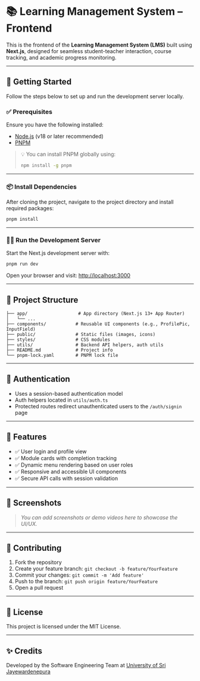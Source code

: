 # 📚 Learning Management System – Frontend

This is the frontend of the **Learning Management System (LMS)** built using **Next.js**, designed for seamless student-teacher interaction, course tracking, and academic progress monitoring.

---

## 🚀 Getting Started

Follow the steps below to set up and run the development server locally.

### ✅ Prerequisites

Ensure you have the following installed:

- [Node.js](https://nodejs.org/en) (v18 or later recommended)
- [PNPM](https://pnpm.io/installation)

> 💡 You can install PNPM globally using:
> ```bash
> npm install -g pnpm
> ```

---

### 📦 Install Dependencies

After cloning the project, navigate to the project directory and install required packages:

```bash
pnpm install
````

---

### 🧑‍💻 Run the Development Server

Start the Next.js development server with:

```bash
pnpm run dev
```

Open your browser and visit: [http://localhost:3000](http://localhost:3000)

---

## 📁 Project Structure

```
├── app/                   # App directory (Next.js 13+ App Router)
│   └── ...
├── components/           # Reusable UI components (e.g., ProfilePic, InputField)
├── public/               # Static files (images, icons)
├── styles/               # CSS modules
├── utils/                # Backend API helpers, auth utils
├── README.md             # Project info
└── pnpm-lock.yaml        # PNPM lock file
```

---

## 🔐 Authentication

* Uses a session-based authentication model
* Auth helpers located in `utils/auth.ts`
* Protected routes redirect unauthenticated users to the `/auth/signin` page

---

## 🧠 Features

* ✅ User login and profile view
* ✅ Module cards with completion tracking
* ✅ Dynamic menu rendering based on user roles
* ✅ Responsive and accessible UI components
* ✅ Secure API calls with session validation

---

## 📸 Screenshots

> *You can add screenshots or demo videos here to showcase the UI/UX.*

---

## 🤝 Contributing

1. Fork the repository
2. Create your feature branch: `git checkout -b feature/YourFeature`
3. Commit your changes: `git commit -m 'Add feature'`
4. Push to the branch: `git push origin feature/YourFeature`
5. Open a pull request

---

## 📄 License

This project is licensed under the MIT License.

---

## ✨ Credits

Developed by the Software Engineering Team at [University of Sri Jayewardenepura](https://www.sjp.ac.lk/)

```


